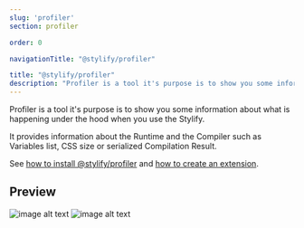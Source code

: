 ```yaml
---
slug: 'profiler'
section: profiler

order: 0

navigationTitle: "@stylify/profiler"

title: "@stylify/profiler"
description: "Profiler is a tool it's purpose is to show you some information about what is happening under the hood when you use the Stylify."
---
```


Profiler is a tool it's purpose is to show you some information about what is happening under the hood when you use the Stylify.

It provides information about the Runtime and the Compiler such as Variables list, CSS size or serialized Compilation Result.

See [how to install @stylify/profiler](/docs/profiler/installation-and-usage) and [how to create an extension](/docs/creating-extension).

<!-- <img src="/images/docs/profiler/screen1.png" alt="" width="862" height="476" loading="lazy" class="border-radius:4px" /> -->

## Preview
![image alt text](/images/docs/profiler/screen1.png)
![image alt text](/images/docs/profiler/screen2.png)
